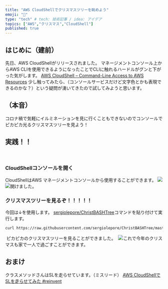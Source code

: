 ```yaml
---
title: "AWS CloudShellでクリスマスツリーを眺めよう"
emoji: "🎄"
type: "tech" # tech: 技術記事 / idea: アイデア
topics: ["AWS","クリスマス","CloudShell"]
published: true
---
```

## はじめに（建前）
先日、AWS CloudShellがリリースされました。
マネージメントコンソール上からAWS CLIを使用できるようになったことでCLIに触れるハードルがグンと下がった気がします。
[AWS CloudShell – Command-Line Access to AWS Resources](https://aws.amazon.com/jp/blogs/aws/aws-cloudshell-command-line-access-to-aws-resources/)
​
少し触ってみたら、（コンソールサービスだけど文字色とかも表現できるのかな？）という疑問が湧いてきたので試してみようと思います。
​
## （本音）
コロナ禍で気軽にイルミネーションを見に行くこともできないのでコンソールでピカピカ光るクリスマスツリーを見よう！
​
## 実践！！
​
### CloudShellコンソールを開く
CloudShellはAWS マネージメントコンソールから使用することができます。
​
![](https://storage.googleapis.com/zenn-user-upload/3u6oqdq8os0xplz288n1elcebkz2)
​
![](https://storage.googleapis.com/zenn-user-upload/s9zewi0uxlt7wavx7jeupa5ye7z3)
​
開けました。
​
### クリスマスツリーを見るぞ！！！！！
今回は↓を使用します。
[sergiolepore/ChristBASHTree](https://github.com/sergiolepore/ChristBASHTree)
​
コマンドを貼り付けて実行します。
​
```bash
curl https://raw.githubusercontent.com/sergiolepore/ChristBASHTree/master/tree-EN.sh | bash
```
​
ピカピカのクリスマスツリーを見ることができました。
​
![](https://storage.googleapis.com/zenn-user-upload/ow58wvz6jwfqrfhr9fxos0bi02h3)
​
これで今年のクリスマスも家で一人で過ごすことができます。
​
## おまけ
クラスメソッドさんはSLを走らせています。（ミスリード）
[AWS CloudShellでSLを走らせてみた #reinvent](https://dev.classmethod.jp/articles/sl-on-aws-cloudshell/)
​
